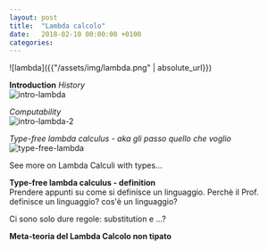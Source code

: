 ```yaml
---
layout: post
title:  "Lambda calcolo"
date:   2018-02-10 00:00:00 +0100
categories:
---
```

![lambda]({{"/assets/img/lambda.png" | absolute_url}})

**Introduction**
*History*    
![intro-lambda]({{"/assets/img/intro-lambda.png"|absolute_url}})

*Computability*  
![intro-lambda-2]({{"/assets/img/intro-lambda-2.png"|absolute_url}})

*Type-free lambda calculus - aka gli passo quello che voglio*
![type-free-lambda]({{"/assets/img/type-free-lambda.png"|absolute_url}})

See more on Lambda Calculi with types...

**Type-free lambda calculus - definition**  
Prendere appunti su come si definisce un linguaggio. Perchè il Prof. definisce
un linguaggio? cos'è un linguaggio?

Ci sono solo dure regole: substitution e ...?


**Meta-teoria del Lambda Calcolo non tipato**  
